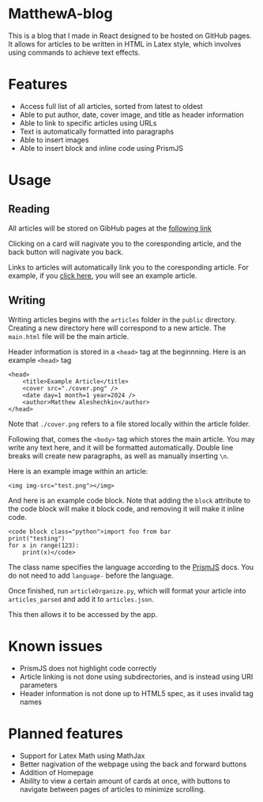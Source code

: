 # MatthewA-blog
This is a blog that I made in React designed to be hosted on GitHub pages. It allows for articles to be written in HTML in Latex style, which involves using commands to achieve text effects. 

# Features
- Access full list of all articles, sorted from latest to oldest
- Able to put author, date, cover image, and title as header information
- Able to link to specific articles using URLs
- Text is automatically formatted into paragraphs
- Able to insert images
- Able to insert block and inline code using PrismJS

# Usage
## Reading
All articles will be stored on GibHub pages at the [following link](https://matthewa-dev.github.io/MatthewA-blog/)

Clicking on a card will nagivate you to the coresponding article, and the back button will nagivate you back. 

Links to articles will automatically link you to the coresponding article. For example, if you [click here](https://matthewa-dev.github.io/MatthewA-blog/?main=articles_parsed%5Carticle2%5Cmain.html), you will see an example article.

## Writing
Writing articles begins with the `articles` folder in the `public` directory. Creating a new directory here will correspond to a new article. The `main.html` file will be the main article.

Header information is stored in a `<head>` tag at the beginnning. Here is an example `<head>` tag
```
<head>
    <title>Example Article</title>
    <cover src="./cover.png" />
    <date day=1 month=1 year=2024 />
    <author>Matthew Aleshechkin</author>
</head>
```
Note that `./cover.png` refers to a file stored locally within the article folder.

Following that, comes the `<body>` tag which stores the main article. You may write any text here, and it will be formatted automatically. Double line breaks will create new paragraphs, as well as manually inserting `\n`.

Here is an example image within an article:
```
<img img-src="test.png"></img>
```
And here is an example code block. Note that adding the `block` attribute to the code block will make it block code, and removing it will make it inline code.
```
<code block class="python">import foo from bar
print("testing")
for x in range(123):
    print(x)</code>
```
The class name specifies the language according to the [PrismJS](https://prismjs.com/#supported-languages) docs. You do not need to add `language-` before the language.

Once finished, run `articleOrganize.py`, which will format your article into `articles_parsed` and add it to `articles.json`.

This then allows it to be accessed by the app.

# Known issues
- PrismJS does not highlight code correctly
- Article linking is not done using subdirectories, and is instead using URI parameters
- Header information is not done up to HTML5 spec, as it uses invalid tag names

# Planned features
- Support for Latex Math using MathJax
- Better nagivation of the webpage using the back and forward buttons
- Addition of Homepage
- Ability to view a certain amount of cards at once, with buttons to navigate between pages of articles to minimize scrolling.
